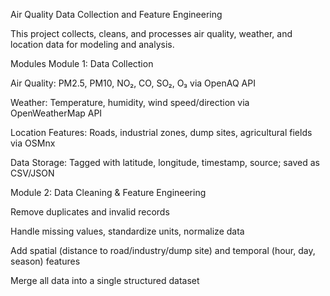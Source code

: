 Air Quality Data Collection and Feature Engineering

This project collects, cleans, and processes air quality, weather, and location data for modeling and analysis.

Modules
Module 1: Data Collection

Air Quality: PM2.5, PM10, NO₂, CO, SO₂, O₃ via OpenAQ API

Weather: Temperature, humidity, wind speed/direction via OpenWeatherMap API

Location Features: Roads, industrial zones, dump sites, agricultural fields via OSMnx

Data Storage: Tagged with latitude, longitude, timestamp, source; saved as CSV/JSON

Module 2: Data Cleaning & Feature Engineering

Remove duplicates and invalid records

Handle missing values, standardize units, normalize data

Add spatial (distance to road/industry/dump site) and temporal (hour, day, season) features

Merge all data into a single structured dataset
